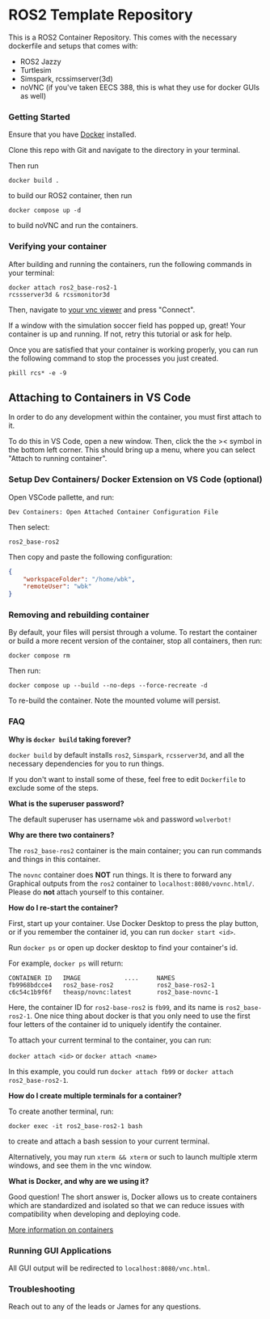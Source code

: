# ROS2 Template Repository

This is a ROS2 Container Repository. This comes with the necessary dockerfile and setups that comes with:

- ROS2 Jazzy
- Turtlesim
- Simspark, rcssimserver(3d)
- noVNC (if you've taken EECS 388, this is what they use for docker GUIs as well)

### Getting Started

Ensure that you have [Docker](https://docs.docker.com/engine/install/) installed.

Clone this repo with Git and navigate to the directory in your terminal.

Then run 

```
docker build . 
```

to build our ROS2 container, then run

```
docker compose up -d
```

to build noVNC and run the containers. 

### Verifying your container

After building and running the containers, run the following commands in your terminal:
```
docker attach ros2_base-ros2-1
rcssserver3d & rcssmonitor3d
```

Then, navigate to [your vnc viewer](http://localhost:8080/vnc.html) and press "Connect". 

If a window with the simulation soccer field has popped up, great! Your container is up and running. If not, retry this tutorial or ask for help.

Once you are satisfied that your container is working properly, you can run the following command to stop the processes you just created.
```
pkill rcs* -e -9
```

## Attaching to Containers in VS Code

In order to do any development within the container, you must first attach to it. 

To do this in VS Code, open a new window. Then, click the the >< symbol in the bottom left corner. This should bring up a menu, where you can select "Attach to running container".

### Setup Dev Containers/ Docker Extension on VS Code (optional)

Open VSCode pallette, and run:

`Dev Containers: Open Attached Container Configuration File`

Then select:

`ros2_base-ros2`

Then copy and paste the following configuration:

```json
{
	"workspaceFolder": "/home/wbk",
	"remoteUser": "wbk"
}
```

### Removing and rebuilding container

By default, your files will persist through a volume. To restart the container or build a more recent version of the container, stop all containers, then run:

`docker compose rm`

Then run:

`docker compose up --build --no-deps --force-recreate -d `

To re-build the container. Note the mounted volume will persist.

### FAQ

**Why is `docker build` taking forever?**

`docker build` by default installs `ros2`, `Simspark`, `rcsserver3d`, and all the necessary dependencies for you to run things.

If you don't want to install some of these, feel free to edit `Dockerfile` to exclude some of the steps.

**What is the superuser password?**

The default superuser has username `wbk` and password `wolverbot!`

**Why are there two containers?**

The `ros2_base-ros2` container is the main container; you can run commands and things in this container. 

The `novnc` container does **NOT** run things. It is there to forward any Graphical outputs from the `ros2` container to `localhost:8080/vovnc.html/`. Please do **not** attach yourself to this container.

**How do I re-start the container?**

First, start up your container. Use Docker Desktop to press the play button, or if you remember the container id, you can run `docker start <id>`. 


Run `docker ps` or open up docker desktop to find your container's id.

For example, `docker ps` will return:

```
CONTAINER ID   IMAGE            ....     NAMES
fb9968bdcce4   ros2_base-ros2            ros2_base-ros2-1
c6c54c1b9f6f   theasp/novnc:latest       ros2_base-novnc-1
```

Here, the container ID for `ros2-base-ros2` is `fb99`, and its name is `ros2_base-ros2-1`. One nice thing about docker is that you only need to use the first four letters of the container id to uniquely identify the container.

To attach your current terminal to the container, you can run:

`docker attach <id>` or `docker attach <name>`

In this example, you could run `docker attach fb99` or `docker attach ros2_base-ros2-1`.

**How do I create multiple terminals for a container?**

To create another terminal, run:

`docker exec -it ros2_base-ros2-1 bash`

to create and attach a bash session to your current terminal.

Alternatively, you may run `xterm && xterm` or such to launch multiple xterm windows, and see them in the vnc window.

**What is Docker, and why are we using it?**

Good question! The short answer is, Docker allows us to create containers which are standardized and isolated so that we can reduce issues with compatibility when developing and deploying code. 

[More information on containers](https://en.wikipedia.org/wiki/Containerization_(computing))

### Running GUI Applications

All GUI output will be redirected to `localhost:8080/vnc.html`.

### Troubleshooting

Reach out to any of the leads or James for any questions. 

